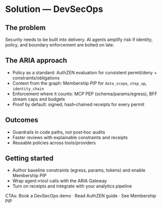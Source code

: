 # Solution — DevSecOps

## The problem
Security needs to be built into delivery. AI agents amplify risk if identity, policy, and boundary enforcement are bolted on late.

## The ARIA approach
- Policy as a standard: AuthZEN evaluation for consistent permit/deny + constraints/obligations
- Context from the graph: Membership PIP for `data_scope`, `step_up`, `identity_chain`
- Enforcement where it counts: MCP PEP (schema/params/egress), BFF stream caps and budgets
- Proof by default: signed, hash‑chained receipts for every permit

## Outcomes
- Guardrails in code paths, not post‑hoc audits
- Faster reviews with explainable constraints and receipts
- Reusable policies across tools/providers

## Getting started
- Author baseline constraints (egress, params, tokens) and enable Membership PIP
- Wrap agent→tool calls with the ARIA Gateway
- Turn on receipts and integrate with your analytics pipeline

CTAs: Book a DevSecOps demo · Read AuthZEN guide · See Membership PIP
